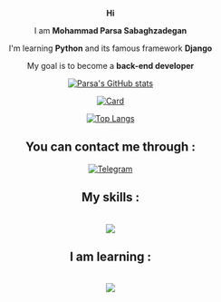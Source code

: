 <div align = center>
  
  
  **Hi**
  
  I am **Mohammad Parsa Sabaghzadegan**
  
  I'm learning **Python** and its famous framework **Django** 
  
  My goal is to become a **back-end developer** 
  
  
  [![Parsa's GitHub stats](https://github-readme-stats.vercel.app/api?username=ParsaSabagh&theme=tokyonight&show_icons=true)](https://github.com/ParsaSabagh)
  
  [![Card](https://github-readme-streak-stats.herokuapp.com/?user=ParsaSabagh&theme=tokyonight&show_icons=true)](https://github.com/ParsaSabagh)
    
  [![Top Langs](https://github-readme-stats.vercel.app/api/top-langs/?username=ParsaSabagh&layout=compact&theme=tokyonight&show_icons=true)](https://github.com/ParsaSabagh)
  
  <h2>
    You can contact me through : 
  </h2> 
  
  <!--
  [![LinkedIn][2.2]][2]
  [![Instagram][3.2]][3]
  -->
  [![Telegram][4.2]][4]

  [2.2]: https://s4.uupload.ir/files/linkedin_amwn.png
  [3.2]: https://s4.uupload.ir/files/instagram_6djz.png
  [4.2]: https://s4.uupload.ir/files/telegram_q47u.png

  [2]: https://www.linkedin.com/in/
  [3]: https://www.instagram.com
  [4]: https://telegram.me/ParsaSabagh
  
  
  <h2>
    My skills : 
  </h2> 
  
  </br>
  
  <img src="https://skillicons.dev/icons?i=vscode,html,css,python,git,github" />
  
  
  <h2>
    I am learning : 
  </h2> 
  
  </br>
  
  <img src="https://skillicons.dev/icons?i=linux,django,flask,mysql,redis,mongodb,docker" />


</div>
